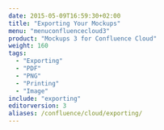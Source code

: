 ```yaml
---
date: 2015-05-09T16:59:30+02:00
title: "Exporting Your Mockups"
menu: "menuconfluencecloud3"
product: "Mockups 3 for Confluence Cloud"
weight: 160
tags:
  - "Exporting"
  - "PDF"
  - "PNG"
  - "Printing"
  - "Image"
include: "exporting"
editorversion: 3
aliases: /confluence/cloud/exporting/
---
```

